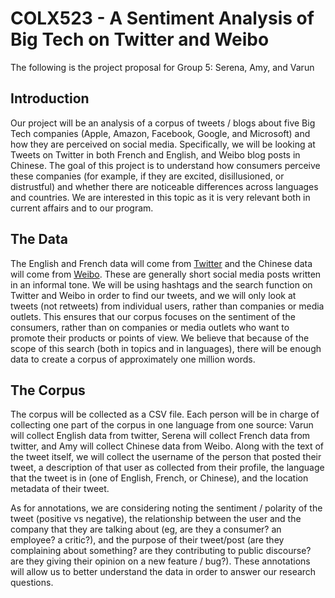 # COLX523 - A Sentiment Analysis of Big Tech on Twitter and Weibo

The following is the project proposal for Group 5: Serena, Amy, and Varun

## Introduction
Our project will be an analysis of a corpus of tweets / blogs about five Big Tech companies (Apple, Amazon, Facebook, Google, and Microsoft) and how they are perceived on social media. Specifically, we will be looking at Tweets on Twitter in both French and English, and Weibo blog posts in Chinese. The goal of this project is to understand how consumers perceive these companies (for example, if they are excited, disillusioned, or distrustful) and whether there are noticeable differences across languages and countries. We are interested in this topic as it is very relevant both in current affairs and to our program.

## The Data
The English and French data will come from [Twitter](https://twitter.com/home) and the Chinese data will come from [Weibo](https://www.weibo.com/us). These are generally short social media posts written in an informal tone. We will be using hashtags and the search function on Twitter and Weibo in order to find our tweets, and we will only look at tweets (not retweets) from individual users, rather than companies or media outlets. This ensures that our corpus focuses on the sentiment of the consumers, rather than on companies or media outlets who want to promote their products or points of view. We believe that because of the scope of this search (both in topics and in languages), there will be enough data to create a corpus of approximately one million words. 

## The Corpus
The corpus will be collected as a CSV file. Each person will be in charge of collecting one part of the corpus in one language from one source: Varun will collect English data from twitter, Serena will collect French data from twitter, and Amy will collect Chinese data from Weibo. Along with the text of the tweet itself, we will collect the username of the person that posted their tweet, a description of that user as collected from their profile, the language that the tweet is in (one of English, French, or Chinese), and the location metadata of their tweet. 

As for annotations, we are considering noting the sentiment / polarity of the tweet (positive vs negative), the relationship between the user and the company that they are talking about (eg, are they a consumer? an employee? a critic?), and the purpose of their tweet/post (are they complaining about something? are they contributing to public discourse? are they giving their opinion on a new feature / bug?). These annotations will allow us to better understand the data in order to answer our research questions.
